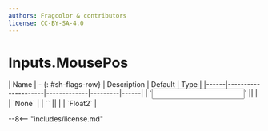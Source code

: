 ```yaml
---
authors: Fragcolor & contributors
license: CC-BY-SA-4.0
---
```



# Inputs.MousePos

<div class="sh-parameters" markdown="1">
| Name | - {: #sh-flags-row} | Description | Default | Type |
|------|---------------------|-------------|---------|------|
| `<input>` || | | `None` |
| `<output>` || | | `Float2` |

</div>



--8<-- "includes/license.md"
